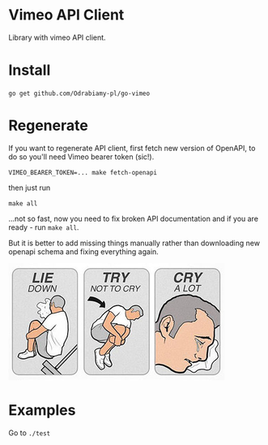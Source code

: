 # Vimeo API Client

Library with vimeo API client.

# Install

`go get github.com/Odrabiamy-pl/go-vimeo`

# Regenerate

If you want to regenerate API client, first fetch new version of OpenAPI, to do so you'll need Vimeo bearer token (sic!).

```
VIMEO_BEARER_TOKEN=... make fetch-openapi
```

then just run

```
make all
```

...not so fast, now you need to fix broken API documentation and if you are ready - run `make all`.

But it is better to add missing things manually rather than downloading new openapi schema and fixing everything again.

![cry.jpg](cry.jpg)

# Examples

Go to `./test`